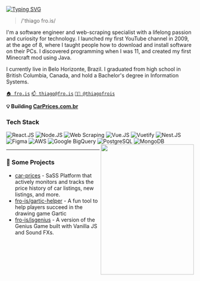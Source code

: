 [![Typing SVG](https://readme-typing-svg.demolab.com?font=SUSE&weight=600&size=24&pause=1000&color=006C11&width=435&height=36&lines=%3E+thiago+frois)](https://git.io/typing-svg)
> /'thiago fro.is/

I'm a software engineer and web-scraping specialist with a lifelong passion and curiosity for technology. I launched my first YouTube channel in 2009, at the age of 8, where I taught people how to download and install software on their PCs. I discovered programming when I was 11, and created my first Minecraft mod using Java.

I currently live in Belo Horizonte, Brazil. I graduated from high school in British Columbia, Canada, and hold a Bachelor's degree in Information Systems.

[`🏠 fro.is`](https://fro.is/)
[`📫 thiago@fro.is`](mailto:thiago@fro.is)
[`🧑‍💼 @thiagofrois`](https://www.linkedin.com/in/thiagofrois/)

**💡 Building [CarPrices.com.br](https://carprices.com.br/)**

### Tech Stack
![React.JS](https://img.shields.io/badge/React-20232A?style=for-the-badge&logo=react&logoColor=61DAFB)
![Node.JS](https://img.shields.io/badge/Node%20js-339933?style=for-the-badge&logo=nodedotjs&logoColor=white)
![Web Scraping](https://img.shields.io/badge/Web%20Scraping-222222?style=for-the-badge&logo=Spyder-IDE&logoColor=white)
![Vue.JS](https://img.shields.io/badge/Vue%20js-35495E?style=for-the-badge&logo=vuedotjs&logoColor=4FC08D)
![Vuetify](https://img.shields.io/badge/Vuetify-1867C0?style=for-the-badge&logo=vuetify&logoColor=white)
![Nest.JS](https://img.shields.io/badge/nestjs-E0234E?style=for-the-badge&logo=nestjs&logoColor=white)
![Figma](https://img.shields.io/badge/Figma-F24E1E?style=for-the-badge&logo=figma&logoColor=white)
![AWS](https://img.shields.io/badge/AWS-FF9900?style=for-the-badge&logo=amazonwebservices&logoColor=white)
![Google BigQuery](https://img.shields.io/badge/Google%20BigQuery-669DF6?style=for-the-badge&logo=googlebigquery&logoColor=white)
![PostgreSQL](https://img.shields.io/badge/PostgreSQL-4169E1?style=for-the-badge&logo=postgresql&logoColor=white)
![MongoDB](https://img.shields.io/badge/MongoDB-47A248?style=for-the-badge&logo=mongodb&logoColor=white)
<img align="right" width="250" height="350" src="https://user-images.githubusercontent.com/74038190/213910842-5a320d6b-e48f-4d41-a901-0e6a357e8dae.gif">

---
### 🌱 Some Projects
- [car-prices](https://github.com/Car-Prices) - SaSS Platform that actively monitors and tracks the price history of car listings, new listings, and more.
- [fro-is/gartic-helper](https://github.com/fro-is/gartichelper) - A fun tool to help players succeed in the drawing game Gartic
- [fro-is/jsgenius](https://github.com/fro-is/jsgenius) - A version of the Genius Game built with Vanilla JS and Sound FXs.

